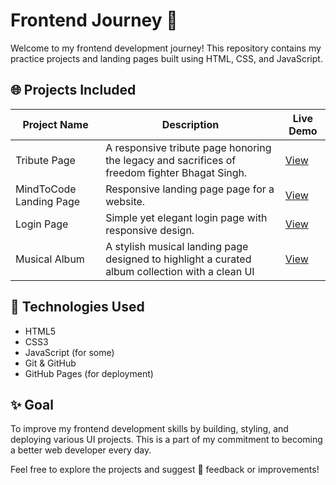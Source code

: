 # Frontend Journey 🚀

Welcome to my frontend development journey! This repository contains my practice projects and landing pages built using HTML, CSS, and JavaScript.

## 🌐 Projects Included

| Project Name                 | Description                | Live Demo                           |
|------------------------------|---------------------------|---------------------|
| Tribute Page  |A responsive tribute page honoring the legacy and sacrifices of freedom fighter Bhagat Singh. |[View](https://yourusername.github.io/food-delivery-landing-page) |
| MindToCode Landing Page   | Responsive landing page page for a website. | [View](https://yourusername.github.io/portfolio-landing-page) |
| Login Page    |Simple yet elegant login page with responsive design.| [View](https://yourusername.github.io/product-showcase) |
| Musical Album |A stylish musical landing page designed to highlight a curated album collection with a clean UI | [View](https://yourusername.github.io/product-showcase)|

## 🧠 Technologies Used
- HTML5
- CSS3
- JavaScript (for some)
- Git & GitHub
- GitHub Pages (for deployment)

## ✨ Goal
To improve my frontend development skills by building, styling, and deploying various UI projects. This is a part of my commitment to becoming a better web developer every day.


Feel free to explore the projects and suggest 💬 feedback or improvements!
